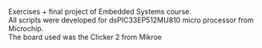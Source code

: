 Exercises + final project of Embedded Systems course.  
All scripts were developed for dsPIC33EP512MU810 micro processor from Microchip.  
The board used was the Clicker 2 from Mikroe
